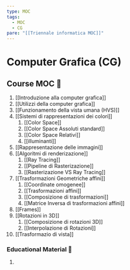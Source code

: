 ```yaml
---
type: MOC
tags:
  - MOC
  - CG
pare: "[[Triennale informatica MOC]]"
---
```

# Computer Grafica (CG)

## Course MOC  📒
1. [[Introduzione alla computer grafica]]
2. [[Utilizzi della computer grafica]]
3. [[Funzionamento della vista umana (HVS)]]
4. [[Sistemi di rappresentazioni dei colori]]
	1. [[Color Space]]
	2. [[Color Space Assoluti standard]]
	3. [[Color Space Relativi]]
	4. [[illuminanti]]
5. [[Rappresentazione delle immagini]]
6. [[Algoritmi di renderizazione]]
	1. [[Ray Tracing]]
	2. [[Pipeline di Rasterizazione]]
	3. [[Rasterizazione VS Ray Tracing]]
7. [[Trasformazioni Geometriche affini]]
	1. [[Coordinate omogenee]]
	2. [[Trasformazioni affini]]
	3. [[Composizione di trasformazioni]]
	4. [[Matrice Inversa di trasformazioni affini]]
8. [[Frames]]
9. [[Rotazioni in 3D]]
	1. [[Composizione di rotazioni 3D]]
	2. [[Interpolazione di Rotazioni]]
10. [[Trasformazio di vista]]



### Educational Material 🧱
1. 


